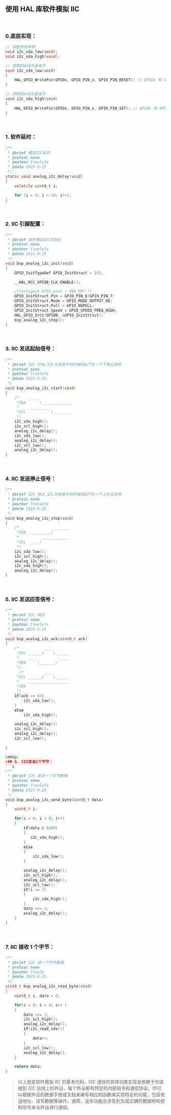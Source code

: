 ## 使用 HAL 库软件模拟 IIC

&emsp;

### 0.底层实现：

```c
// 函数原型声明
void i2c_sda_low(void);
void i2c_sda_high(void);

// 控制SDA线为低电平
void i2c_sda_low(void)
{
    HAL_GPIO_WritePin(GPIOx, GPIO_PIN_x, GPIO_PIN_RESET); // GPIOx 和 GPIO_PIN_x 根据你的硬件配置而定
}

// 控制SDA线为高电平
void i2c_sda_high(void)
{
    HAL_GPIO_WritePin(GPIOx, GPIO_PIN_x, GPIO_PIN_SET); // GPIOx 和 GPIO_PIN_x 根据你的硬件配置而定
}
```

&emsp;

### 1. 软件延时：

```c
/**
 * @brief 模拟I2C延时
 * @retval none
 * @author Treelefe
 * @date 2023-9-25
 */
static void analog_i2c_delay(void)
{
    volatile uint8_t i;

    for (i = 0; i < 10; i++);
}
```

&emsp;

### 2. IIC 引脚配置：

```c
/**
 * @brief 软件模拟I2C初始化
 * @retval none
 * @author Treelefe
 * @date 2023-9-25
 */
void bsp_analog_i2c_init(void)
{
    GPIO_InitTypeDef GPIO_InitStruct = {0};

    __HAL_RCC_GPIOB_CLK_ENABLE();

    /*Configure GPIO pins : PB6 PB7 */
    GPIO_InitStruct.Pin = GPIO_PIN_6|GPIO_PIN_7;
    GPIO_InitStruct.Mode = GPIO_MODE_OUTPUT_OD;
    GPIO_InitStruct.Pull = GPIO_NOPULL;
    GPIO_InitStruct.Speed = GPIO_SPEED_FREQ_HIGH;
    HAL_GPIO_Init(GPIOB, &GPIO_InitStruct);
    bsp_analog_i2c_stop();
}
```

&emsp;

### 3. IIC 发送起始信号：

```c
/**
 * @brief I2C 开始,SCL为高电平的时候SDA产生一个下降沿信号
 * @retval none
 * @author Treelefe
 * @date 2023-9-25
 */
void bsp_analog_i2c_start(void)
{
    /*    _____
     *SDA      \_____________
     *    __________
     *SCL           \________
     */
    i2c_sda_high();
    i2c_scl_high();
    analog_i2c_delay();
    i2c_sda_low();
    analog_i2c_delay();
    i2c_scl_low();
    analog_i2c_delay();
}
```

&emsp;

### 4. IIC 发送停止信号：

```c
/**
 * @brief I2C 停止,SCL为高电平的时候SDA产生一个上升沿信号
 * @retval none
 * @author Treelefe
 * @date 2023-9-25
 */
void bsp_analog_i2c_stop(void)
{
    /*               _______
     *SDA __________/
     *          ____________
     *SCL _____/
     */
    i2c_sda_low();
    i2c_scl_high();
    analog_i2c_delay();
    i2c_sda_high();
    analog_i2c_delay();
}
```

&emsp;

### 5. IIC 发送应答信号：

````c
/**
 * @brief I2C 响应
 * @retval none
 * @author Treelefe
 * @date 2023-9-25
 */
void bsp_analog_i2c_ack(uint8_t ack)
{
    /*           ____
     *SCL ______/    \______
     *    ____         _____
     *SDA     \_______/
     */
      /*         ____
     *SCL ______/    \______
     *    __________________
     *SDA
     */
    if(ack == 0){
        i2c_sda_low();
    }
    else
        i2c_sda_high();

    analog_i2c_delay();
    i2c_scl_high();
    analog_i2c_delay();
    i2c_scl_low();

}

&emsp;
### 6. IIC发送1个字节：
```c
/**
 * @brief I2C 发送一个字节数据
 * @retval none
 * @author Treelefe
 * @date 2023-9-25
 */
void bsp_analog_i2c_send_byte(uint8_t data)
{
    uint8_t i;

    for(i = 0; i < 8; i++)
    {
        if(data & 0x80)
        {
           i2c_sda_high();
        }
        else
        {
            i2c_sda_low();
        }

        analog_i2c_delay();
        i2c_scl_high();
        analog_i2c_delay();
        i2c_scl_low();
        if(i == 7)
        {
            i2c_sda_high();
        }
        data <<= 1;
        analog_i2c_delay();
    }
}
````

&emsp;

### 7. IIC 接收 1 个字节：

```c
/**
 * @brief I2C 读一个字节数据
 * @retval none
 * @author Treele
 * @date 2023-9-25
 */
uint8_t bsp_analog_i2c_read_byte(void)
{
    uint8_t i, data = 0;

    for(i = 0; i < 8; i++ )
    {
        data <<= 1;
        i2c_scl_high();
        analog_i2c_delay();
        if(i2c_read_sda())
        {
            data++;
        }
        i2c_scl_low();
        analog_i2c_delay();
    }

    return data;
}
```

> 以上就是软件模拟 IIC 的基本代码，I2C 通信的具体功能实现会依赖于你连接到 I2C 总线上的外设，每个外设都有特定的内部指令和通信协议。你可以根据外设的数据手册或文档来编写相应的函数来实现特定的功能，包括发送地址、读写数据等操作。通常，这些功能会涉及到生成正确的数据帧和控制信号来与外设进行通信。
